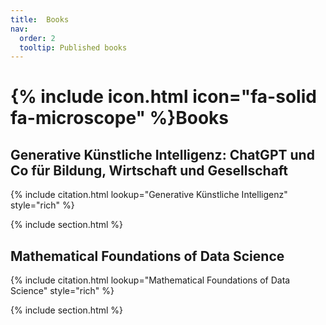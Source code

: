```yaml
---
title:  Books
nav:
  order: 2
  tooltip: Published books
---
```


# {% include icon.html icon="fa-solid fa-microscope" %}Books

## Generative Künstliche Intelligenz: ChatGPT und Co für Bildung, Wirtschaft und Gesellschaft

{% include citation.html lookup="Generative Künstliche Intelligenz" style="rich" %}

{% include section.html %}

## Mathematical Foundations of Data Science

{% include citation.html lookup="Mathematical Foundations of Data Science" style="rich" %}

{% include section.html %}
